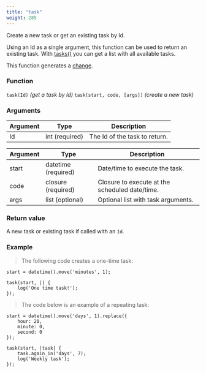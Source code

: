 ```yaml
---
title: "task"
weight: 285
---
```


Create a new task or get an existing task by Id.

Using an Id as a single argument, this function can be used to return an existing task. With [tasks()](../tasks) you can get a list with all available tasks.

This function generates a [change](../../overview/changes).

### Function

`task(Id)` *(get a task by Id)*
`task(start, code, [args])` *(create a new task)*

### Arguments

Argument | Type | Description
-------- | ---- | -----------
Id       | int (required) | The Id of the task to return.

Argument | Type | Description
-------- | ---- | -----------
start | datetime (required) | Date/time to execute the task.
code | closure (required) | Closure to execute at the scheduled date/time.
args | list (optional) | Optional list with task arguments.

### Return value

A new task or existing task if called with an `Id`.

### Example

> The following code creates a one-time task:

```thingsdb,should_pass
start = datetime().move('minutes', 1);

task(start, || {
    log('One time task!');
});
```

> The code below is an example of a repeating task:

```thingsdb,should_pass
start = datetime().move('days', 1).replace({
    hour: 20,
    minute: 0,
    second: 0
});

task(start, |task| {
    task.again_in('days', 7);
    log('Weekly task');
});
```
